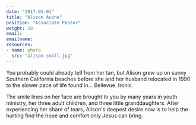 ```yaml
---
date: "2017-01-01"
title: "Alison Acone"
position: "Associate Pastor"
weight: 10
email:
emailname:
resources:
- name: photo
  src: "alison-small.jpg"
---
```

You probably could already tell from her tan, but Alison grew up on sunny Southern California beaches before she and her husband relocated in 1990 to the slower pace of life found in... Bellevue. Ironic. 

The smile lines on her face are brought to you by many years in youth ministry, her three adult children, and three little granddaughters. After experiencing her share of tears, Alison's deepest desire now is to help the hurting find the hope and comfort only Jesus can bring.
